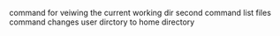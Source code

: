 command for veiwing the current working dir
second command list files
command changes user dirctory to home directory

